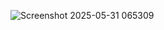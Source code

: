 
![Screenshot 2025-05-31 065309](https://github.com/user-attachments/assets/05fbea10-3bf1-4da9-91be-55d7f1f86dc6)
